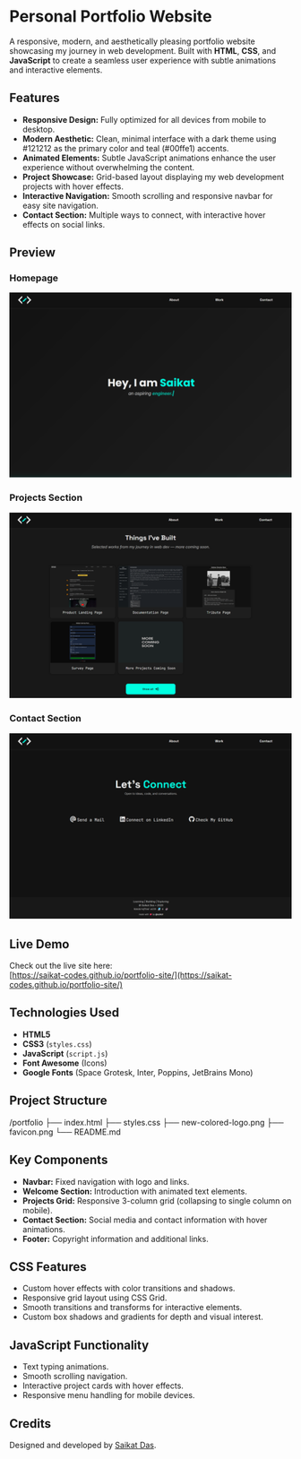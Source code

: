# Personal Portfolio Website

A responsive, modern, and aesthetically pleasing portfolio website showcasing my journey in web development. Built with **HTML**, **CSS**, and **JavaScript** to create a seamless user experience with subtle animations and interactive elements.

## Features

- **Responsive Design:** Fully optimized for all devices from mobile to desktop.
- **Modern Aesthetic:** Clean, minimal interface with a dark theme using #121212 as the primary color and teal (#00ffe1) accents.
- **Animated Elements:** Subtle JavaScript animations enhance the user experience without overwhelming the content.
- **Project Showcase:** Grid-based layout displaying my web development projects with hover effects.
- **Interactive Navigation:** Smooth scrolling and responsive navbar for easy site navigation.
- **Contact Section:** Multiple ways to connect, with interactive hover effects on social links.

## Preview

### Homepage
![Homepage Screenshot](screenshot-homepage.png)

### Projects Section
![Projects Screenshot](screenshot-projects.png)

### Contact Section
![Contact Screenshot](screenshot-contact.png)  

## Live Demo

Check out the live site here:  
[https://saikat-codes.github.io/portfolio-site/](https://saikat-codes.github.io/portfolio-site/)

## Technologies Used

- **HTML5**
- **CSS3** (`styles.css`)
- **JavaScript** (`script.js`)
- **Font Awesome** (Icons)
- **Google Fonts** (Space Grotesk, Inter, Poppins, JetBrains Mono)

## Project Structure

/portfolio
├── index.html
├── styles.css
├── new-colored-logo.png
├── favicon.png
└── README.md


## Key Components

- **Navbar:** Fixed navigation with logo and links.
- **Welcome Section:** Introduction with animated text elements.
- **Projects Grid:** Responsive 3-column grid (collapsing to single column on mobile).
- **Contact Section:** Social media and contact information with hover animations.
- **Footer:** Copyright information and additional links.

## CSS Features

- Custom hover effects with color transitions and shadows.
- Responsive grid layout using CSS Grid.
- Smooth transitions and transforms for interactive elements.
- Custom box shadows and gradients for depth and visual interest.

## JavaScript Functionality

- Text typing animations.
- Smooth scrolling navigation.
- Interactive project cards with hover effects.
- Responsive menu handling for mobile devices.


## Credits

Designed and developed by [Saikat Das](https://github.com/saikat-codes).



